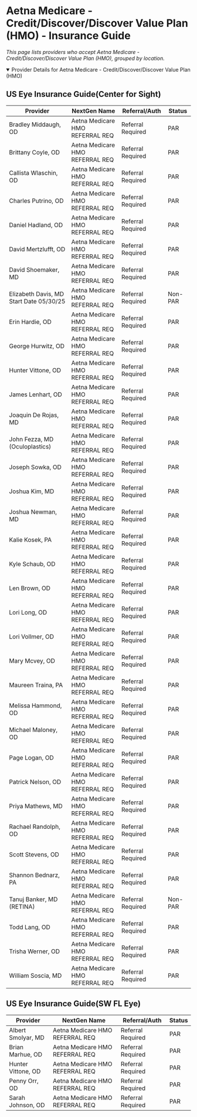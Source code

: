 # Aetna Medicare - Credit/Discover/Discover Value Plan (HMO) - Insurance Guide

*This page lists providers who accept Aetna Medicare - Credit/Discover/Discover Value Plan (HMO), grouped by location.*

<details open><summary>Provider Details for Aetna Medicare - Credit/Discover/Discover Value Plan (HMO)</summary>

## US Eye Insurance Guide(Center for Sight)

| Provider | NextGen Name | Referral/Auth | Status |
|----------|-------------|--------------|--------|
| Bradley Middaugh, OD | Aetna Medicare HMO REFERRAL REQ | Referral Required | PAR |
| Brittany Coyle, OD | Aetna Medicare HMO REFERRAL REQ | Referral Required | PAR |
| Callista Wlaschin, OD | Aetna Medicare HMO REFERRAL REQ | Referral Required | PAR |
| Charles Putrino, OD | Aetna Medicare HMO REFERRAL REQ | Referral Required | PAR |
| Daniel Hadland, OD | Aetna Medicare HMO REFERRAL REQ | Referral Required | PAR |
| David Mertzlufft, OD | Aetna Medicare HMO REFERRAL REQ | Referral Required | PAR |
| David Shoemaker, MD | Aetna Medicare HMO REFERRAL REQ | Referral Required | PAR |
| Elizabeth Davis, MD                      Start Date 05/30/25 | Aetna Medicare HMO REFERRAL REQ | Referral Required | Non-PAR |
| Erin Hardie, OD | Aetna Medicare HMO REFERRAL REQ | Referral Required | PAR |
| George Hurwitz, OD | Aetna Medicare HMO REFERRAL REQ | Referral Required | PAR |
| Hunter Vittone, OD | Aetna Medicare HMO REFERRAL REQ | Referral Required | PAR |
| James Lenhart, OD | Aetna Medicare HMO REFERRAL REQ | Referral Required | PAR |
| Joaquin De Rojas, MD | Aetna Medicare HMO REFERRAL REQ | Referral Required | PAR |
| John Fezza, MD (Oculoplastics) | Aetna Medicare HMO REFERRAL REQ | Referral Required | PAR |
| Joseph Sowka, OD | Aetna Medicare HMO REFERRAL REQ | Referral Required | PAR |
| Joshua Kim, MD | Aetna Medicare HMO REFERRAL REQ | Referral Required | PAR |
| Joshua Newman, MD | Aetna Medicare HMO REFERRAL REQ | Referral Required | PAR |
| Kalie Kosek, PA | Aetna Medicare HMO REFERRAL REQ | Referral Required | PAR |
| Kyle Schaub, OD | Aetna Medicare HMO REFERRAL REQ | Referral Required | PAR |
| Len Brown, OD | Aetna Medicare HMO REFERRAL REQ | Referral Required | PAR |
| Lori Long, OD | Aetna Medicare HMO REFERRAL REQ | Referral Required | PAR |
| Lori Vollmer, OD | Aetna Medicare HMO REFERRAL REQ | Referral Required | PAR |
| Mary Mcvey, OD | Aetna Medicare HMO REFERRAL REQ | Referral Required | PAR |
| Maureen Traina, PA | Aetna Medicare HMO REFERRAL REQ | Referral Required | PAR |
| Melissa Hammond, OD | Aetna Medicare HMO REFERRAL REQ | Referral Required | PAR |
| Michael Maloney, OD | Aetna Medicare HMO REFERRAL REQ | Referral Required | PAR |
| Page Logan, OD | Aetna Medicare HMO REFERRAL REQ | Referral Required | PAR |
| Patrick Nelson, OD | Aetna Medicare HMO REFERRAL REQ | Referral Required | PAR |
| Priya Mathews, MD | Aetna Medicare HMO REFERRAL REQ | Referral Required | PAR |
| Rachael Randolph, OD | Aetna Medicare HMO REFERRAL REQ | Referral Required | PAR |
| Scott Stevens, OD | Aetna Medicare HMO REFERRAL REQ | Referral Required | PAR |
| Shannon Bednarz, PA | Aetna Medicare HMO REFERRAL REQ | Referral Required | PAR |
| Tanuj Banker, MD (RETINA) | Aetna Medicare HMO REFERRAL REQ | Referral Required | Non-PAR |
| Todd Lang, OD | Aetna Medicare HMO REFERRAL REQ | Referral Required | PAR |
| Trisha Werner, OD | Aetna Medicare HMO REFERRAL REQ | Referral Required | PAR |
| William Soscia, MD | Aetna Medicare HMO REFERRAL REQ | Referral Required | PAR |

## US Eye Insurance Guide(SW FL Eye)

| Provider | NextGen Name | Referral/Auth | Status |
|----------|-------------|--------------|--------|
| Albert Smolyar, MD | Aetna Medicare HMO REFERRAL REQ | Referral Required | PAR |
| Brian Marhue, OD | Aetna Medicare HMO REFERRAL REQ | Referral Required | PAR |
| Hunter Vittone, OD | Aetna Medicare HMO REFERRAL REQ | Referral Required | PAR |
| Penny Orr, OD | Aetna Medicare HMO REFERRAL REQ | Referral Required | PAR |
| Sarah Johnson, OD | Aetna Medicare HMO REFERRAL REQ | Referral Required | PAR |

</details>

